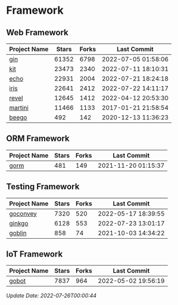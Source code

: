 # Framework

## Web Framework
| Project Name | Stars | Forks | Last Commit |
| ------------ | ----- | ----- | ----------- |
| [gin](https://github.com/gin-gonic/gin) | 61352 | 6798 | 2022-07-05 01:58:06 |
| [kit](https://github.com/go-kit/kit) | 23473 | 2340 | 2022-07-11 18:10:31 |
| [echo](https://github.com/labstack/echo) | 22931 | 2004 | 2022-07-21 18:24:18 |
| [iris](https://github.com/kataras/iris) | 22641 | 2412 | 2022-07-22 14:11:17 |
| [revel](https://github.com/revel/revel) | 12645 | 1412 | 2022-04-12 20:53:30 |
| [martini](https://github.com/go-martini/martini) | 11466 | 1133 | 2017-01-21 21:58:54 |
| [beego](https://github.com/astaxie/beego) | 492 | 142 | 2020-12-13 11:36:23 |

## ORM Framework
| Project Name | Stars | Forks | Last Commit |
| ------------ | ----- | ----- | ----------- |
| [gorm](https://github.com/jinzhu/gorm) | 481 | 149 | 2021-11-20 01:15:37 |

## Testing Framework
| Project Name | Stars | Forks | Last Commit |
| ------------ | ----- | ----- | ----------- |
| [goconvey](https://github.com/smartystreets/goconvey) | 7320 | 520 | 2022-05-17 18:39:55 |
| [ginkgo](https://github.com/onsi/ginkgo) | 6128 | 553 | 2022-07-23 13:01:17 |
| [goblin](https://github.com/franela/goblin) | 858 | 74 | 2021-10-03 14:34:22 |

## IoT Framework
| Project Name | Stars | Forks | Last Commit |
| ------------ | ----- | ----- | ----------- |
| [gobot](https://github.com/hybridgroup/gobot) | 7837 | 964 | 2022-05-02 19:56:19 |

*Update Date: 2022-07-26T00:00:44*